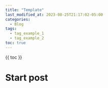 ```yaml
---
title: "Template"
last_modified_at: 2023-08-25T21:17:02-05:00
categories:
  - Blog
tags:
  - tag_example_1
  - tag_example_2
toc: true
---
```



{{ toc }}

# Start post

